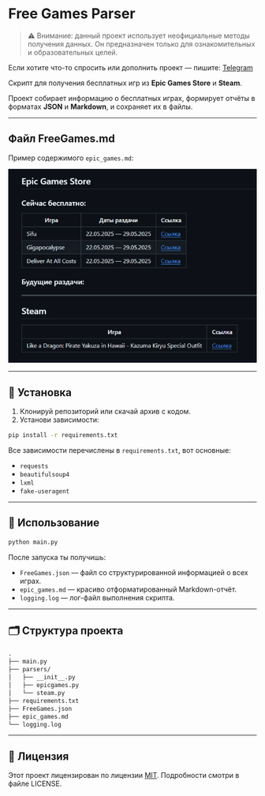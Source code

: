 # Free Games Parser

> ⚠️ Внимание: данный проект использует неофициальные методы получения данных. Он предназначен только для ознакомительных и образовательных целей.

Если хотите что-то спросить или дополнить проект — пишите: [Telegram](https://t.me/Falltiker)

Скрипт для получения бесплатных игр из **Epic Games Store** и **Steam**.

Проект собирает информацию о бесплатных играх, формирует отчёты в форматах **JSON** и **Markdown**, и сохраняет их в файлы.

---

## Файл FreeGames.md

Пример содержимого `epic_games.md`:

![Содержимое FreeGames.md](img/Markdown.png)

---

## 🔧 Установка

1. Клонируй репозиторий или скачай архив с кодом.
2. Установи зависимости:

```bash
pip install -r requirements.txt
```

Все зависимости перечислены в `requirements.txt`, вот основные:

- `requests`
- `beautifulsoup4`
- `lxml`
- `fake-useragent`


---

## 🚀 Использование

```bash
python main.py
```

После запуска ты получишь:

- `FreeGames.json` — файл со структурированной информацией о всех играх.
- `epic_games.md` — красиво отформатированный Markdown-отчёт.
- `logging.log` — лог-файл выполнения скрипта.

---

## 🗂 Структура проекта

```
.
├── main.py
├── parsers/
│   ├── __init__.py
│   ├── epicgames.py
│   └── steam.py
├── requirements.txt
├── FreeGames.json
├── epic_games.md
└── logging.log
```

---

## 📜 Лицензия

Этот проект лицензирован по лицензии [MIT](LICENSE). Подробности смотри в файле LICENSE.
